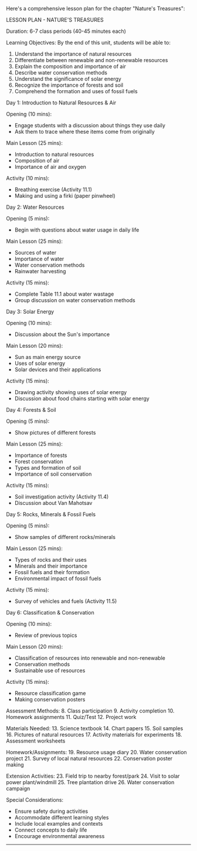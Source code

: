 Here's a comprehensive lesson plan for the chapter "Nature's Treasures":

LESSON PLAN - NATURE'S TREASURES

Duration: 6-7 class periods (40-45 minutes each)

Learning Objectives:
By the end of this unit, students will be able to:
1. Understand the importance of natural resources
2. Differentiate between renewable and non-renewable resources
3. Explain the composition and importance of air
4. Describe water conservation methods
5. Understand the significance of solar energy
6. Recognize the importance of forests and soil
7. Comprehend the formation and uses of fossil fuels

Day 1: Introduction to Natural Resources & Air

Opening (10 mins):
- Engage students with a discussion about things they use daily
- Ask them to trace where these items come from originally

Main Lesson (25 mins):
- Introduction to natural resources
- Composition of air
- Importance of air and oxygen

Activity (10 mins):
- Breathing exercise (Activity 11.1)
- Making and using a firki (paper pinwheel)

Day 2: Water Resources

Opening (5 mins):
- Begin with questions about water usage in daily life

Main Lesson (25 mins):
- Sources of water
- Importance of water
- Water conservation methods
- Rainwater harvesting

Activity (15 mins):
- Complete Table 11.1 about water wastage
- Group discussion on water conservation methods

Day 3: Solar Energy

Opening (10 mins):
- Discussion about the Sun's importance

Main Lesson (20 mins):
- Sun as main energy source
- Uses of solar energy
- Solar devices and their applications

Activity (15 mins):
- Drawing activity showing uses of solar energy
- Discussion about food chains starting with solar energy

Day 4: Forests & Soil

Opening (5 mins):
- Show pictures of different forests

Main Lesson (25 mins):
- Importance of forests
- Forest conservation
- Types and formation of soil
- Importance of soil conservation

Activity (15 mins):
- Soil investigation activity (Activity 11.4)
- Discussion about Van Mahotsav

Day 5: Rocks, Minerals & Fossil Fuels

Opening (5 mins):
- Show samples of different rocks/minerals

Main Lesson (25 mins):
- Types of rocks and their uses
- Minerals and their importance
- Fossil fuels and their formation
- Environmental impact of fossil fuels

Activity (15 mins):
- Survey of vehicles and fuels (Activity 11.5)

Day 6: Classification & Conservation

Opening (10 mins):
- Review of previous topics

Main Lesson (20 mins):
- Classification of resources into renewable and non-renewable
- Conservation methods
- Sustainable use of resources

Activity (15 mins):
- Resource classification game
- Making conservation posters

Assessment Methods:
8. Class participation
9. Activity completion
10. Homework assignments
11. Quiz/Test
12. Project work

Materials Needed:
13. Science textbook
14. Chart papers
15. Soil samples
16. Pictures of natural resources
17. Activity materials for experiments
18. Assessment worksheets

Homework/Assignments:
19. Resource usage diary
20. Water conservation project
21. Survey of local natural resources
22. Conservation poster making

Extension Activities:
23. Field trip to nearby forest/park
24. Visit to solar power plant/windmill
25. Tree plantation drive
26. Water conservation campaign

Special Considerations:
- Ensure safety during activities
- Accommodate different learning styles
- Include local examples and contexts
- Connect concepts to daily life
- Encourage environmental awareness

---
